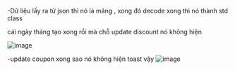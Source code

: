 -Dữ liệu lấy ra từ json thì nó là mảng , xong đó decode xong thì nó thành std class

cái ngày tháng tạo xong rồi mà chỗ update discount nó không hiện 

![image](https://github.com/user-attachments/assets/98b208b6-0b3e-4a8e-a8fa-f71ba595e38b)

-update coupon xong sao nó không hiện toast vậy 
![image](https://github.com/user-attachments/assets/8ada704c-4740-4d7a-b0cc-85b86fbb5543)
